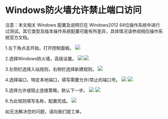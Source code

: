 # Windows防火墙允许禁止端口访问
注意：本文相关 Windows 配置及说明已在 Windows2012 64位操作系统中进行过测试。其它类型及版本操作系统配置可能有所差异，具体情况请参阅相应操作系统官方文档。

1.左下角点击开始，打开控制面板。
![](https://github.com/jdcloudcom/cn/blob/edit/image/Elastic-Compute/Virtual-Machine/Windows/Windows%E9%98%B2%E7%81%AB%E5%A2%99%E5%85%81%E8%AE%B8%E7%A6%81%E6%AD%A2%E7%AB%AF%E5%8F%A3%E8%AE%BF%E9%97%AE01.png)

2.选择Windows防火墙，高级设置。
![](https://github.com/jdcloudcom/cn/blob/edit/image/Elastic-Compute/Virtual-Machine/Windows/Windows%E9%98%B2%E7%81%AB%E5%A2%99%E5%85%81%E8%AE%B8%E7%A6%81%E6%AD%A2%E7%AB%AF%E5%8F%A3%E8%AE%BF%E9%97%AE02.png)
![](https://github.com/jdcloudcom/cn/blob/edit/image/Elastic-Compute/Virtual-Machine/Windows/Windows%E9%98%B2%E7%81%AB%E5%A2%99%E5%85%81%E8%AE%B8%E7%A6%81%E6%AD%A2%E7%AB%AF%E5%8F%A3%E8%AE%BF%E9%97%AE03.png)

3.左侧栏选择入站规则，右侧栏选择新建规则。
![](https://github.com/jdcloudcom/cn/blob/edit/image/Elastic-Compute/Virtual-Machine/Windows/Windows%E9%98%B2%E7%81%AB%E5%A2%99%E5%85%81%E8%AE%B8%E7%A6%81%E6%AD%A2%E7%AB%AF%E5%8F%A3%E8%AE%BF%E9%97%AE04.png)

4.选择端口，特定本地端口，填写需要允许/禁止的端口号。
![](https://github.com/jdcloudcom/cn/blob/edit/image/Elastic-Compute/Virtual-Machine/Windows/Windows%E9%98%B2%E7%81%AB%E5%A2%99%E5%85%81%E8%AE%B8%E7%A6%81%E6%AD%A2%E7%AB%AF%E5%8F%A3%E8%AE%BF%E9%97%AE05.png)
![](https://github.com/jdcloudcom/cn/blob/edit/image/Elastic-Compute/Virtual-Machine/Windows/Windows%E9%98%B2%E7%81%AB%E5%A2%99%E5%85%81%E8%AE%B8%E7%A6%81%E6%AD%A2%E7%AB%AF%E5%8F%A3%E8%AE%BF%E9%97%AE06.png)

5.选择允许或阻止连接策略，默认下一步。
![](https://github.com/jdcloudcom/cn/blob/edit/image/Elastic-Compute/Virtual-Machine/Windows/Windows%E9%98%B2%E7%81%AB%E5%A2%99%E5%85%81%E8%AE%B8%E7%A6%81%E6%AD%A2%E7%AB%AF%E5%8F%A3%E8%AE%BF%E9%97%AE07.png)
![](https://github.com/jdcloudcom/cn/blob/edit/image/Elastic-Compute/Virtual-Machine/Windows/Windows%E9%98%B2%E7%81%AB%E5%A2%99%E5%85%81%E8%AE%B8%E7%A6%81%E6%AD%A2%E7%AB%AF%E5%8F%A3%E8%AE%BF%E9%97%AE08.png)

6.为此规则填写名称，配置完成。
![](https://github.com/jdcloudcom/cn/blob/edit/image/Elastic-Compute/Virtual-Machine/Windows/Windows%E9%98%B2%E7%81%AB%E5%A2%99%E5%85%81%E8%AE%B8%E7%A6%81%E6%AD%A2%E7%AB%AF%E5%8F%A3%E8%AE%BF%E9%97%AE09.png)

如无法解决您的问题，请向我们提工单。
